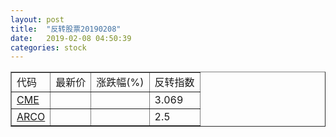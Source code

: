 ```yaml
---
layout: post
title:  "反转股票20190208"
date:   2019-02-08 04:50:39
categories: stock
---
```


<script type="text/javascript">
var stockList = []
stockList.push('gb_cme');
stockList.push('gb_arco');
</script>

<table border="1">
 <tr>
 <td>代码</td>
  <td>最新价</td>
  <td>涨跌幅(%)</td>
 <td>反转指数</td>
</tr>
  <tr id="cme"><td><a href="http://stock.finance.sina.com.cn/usstock/quotes/CME.html" target="_blank">CME</a></td><td></td><td></td><td>3.069</td></tr>
  <tr id="arco"><td><a href="http://stock.finance.sina.com.cn/usstock/quotes/ARCO.html" target="_blank">ARCO</a></td><td></td><td></td><td>2.5</td></tr>
</table>
